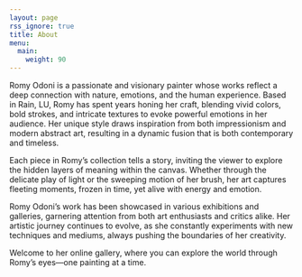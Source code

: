 ```yaml
---
layout: page
rss_ignore: true
title: About
menu:
  main:
    weight: 90
---
```


Romy Odoni is a passionate and visionary painter whose works reflect a deep connection with nature, emotions, and the human experience. Based in Rain, LU, Romy has spent years honing her craft, blending vivid colors, bold strokes, and intricate textures to evoke powerful emotions in her audience. Her unique style draws inspiration from both impressionism and modern abstract art, resulting in a dynamic fusion that is both contemporary and timeless.

Each piece in Romy’s collection tells a story, inviting the viewer to explore the hidden layers of meaning within the canvas. Whether through the delicate play of light or the sweeping motion of her brush, her art captures fleeting moments, frozen in time, yet alive with energy and emotion.

Romy Odoni’s work has been showcased in various exhibitions and galleries, garnering attention from both art enthusiasts and critics alike. Her artistic journey continues to evolve, as she constantly experiments with new techniques and mediums, always pushing the boundaries of her creativity.

Welcome to her online gallery, where you can explore the world through Romy’s eyes—one painting at a time.